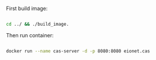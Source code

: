 
First build image:

```bash

cd ../ && ./build_image.
```

Then run container:

```bash

docker run --name cas-server -d -p 8080:8080 eionet.cas
```
